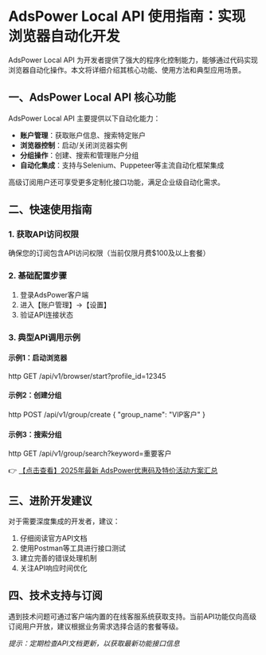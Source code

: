 # AdsPower Local API 使用指南：实现浏览器自动化开发

AdsPower Local API 为开发者提供了强大的程序化控制能力，能够通过代码实现浏览器自动化操作。本文将详细介绍其核心功能、使用方法和典型应用场景。

## 一、AdsPower Local API 核心功能

AdsPower Local API 主要提供以下自动化能力：

- **账户管理**：获取账户信息、搜索特定账户
- **浏览器控制**：启动/关闭浏览器实例
- **分组操作**：创建、搜索和管理账户分组
- **自动化集成**：支持与Selenium、Puppeteer等主流自动化框架集成

高级订阅用户还可享受更多定制化接口功能，满足企业级自动化需求。

## 二、快速使用指南

### 1. 获取API访问权限
确保您的订阅包含API访问权限（当前仅限月费$100及以上套餐）

### 2. 基础配置步骤
1. 登录AdsPower客户端
2. 进入【账户管理】→【设置】
3. 验证API连接状态

### 3. 典型API调用示例

#### 示例1：启动浏览器
http
GET /api/v1/browser/start?profile_id=12345

#### 示例2：创建分组
http
POST /api/v1/group/create
{
    "group_name": "VIP客户"
}

#### 示例3：搜索分组
http
GET /api/v1/group/search?keyword=重要客户

👉 [【点击查看】2025年最新 AdsPower优惠码及特价活动方案汇总](https://bit.ly/adspower_free)

## 三、进阶开发建议

对于需要深度集成的开发者，建议：
1. 仔细阅读官方API文档
2. 使用Postman等工具进行接口测试
3. 建立完善的错误处理机制
4. 关注API响应时间优化

## 四、技术支持与订阅

遇到技术问题可通过客户端内置的在线客服系统获取支持。当前API功能仅向高级订阅用户开放，建议根据业务需求选择合适的套餐等级。

*提示：定期检查API文档更新，以获取最新功能接口信息*
